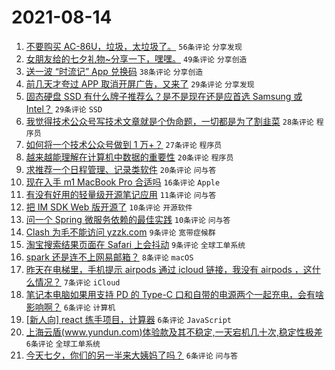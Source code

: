 # 2021-08-14

1. [不要购买 AC-86U，垃圾，太垃圾了。](https://www.v2ex.com/t/795716) `56条评论` `分享发现`
1. [女朋友给的七夕礼物~分享一下，嘿嘿。](https://www.v2ex.com/t/795722) `49条评论` `分享创造`
1. [送一波 “时流记” App 兑换码](https://www.v2ex.com/t/795711) `38条评论` `分享创造`
1. [前几天才夸过 APP 取消开屏广告，又来了](https://www.v2ex.com/t/795719) `29条评论` `分享发现`
1. [固态硬盘 SSD 有什么牌子推荐么？是不是现在还是应首选 Samsung 或 Intel？](https://www.v2ex.com/t/795755) `29条评论` `SSD`
1. [我觉得技术公众号写技术文章就是个伪命题，一切都是为了割韭菜](https://www.v2ex.com/t/795733) `28条评论` `程序员`
1. [如何将一个技术公众号做到 1 万+？](https://www.v2ex.com/t/795709) `27条评论` `程序员`
1. [越来越能理解在计算机中数据的重要性](https://www.v2ex.com/t/795726) `20条评论` `程序员`
1. [求推荐一个日程管理、记录类软件](https://www.v2ex.com/t/795754) `20条评论` `问与答`
1. [现在入手 m1 MacBook Pro 合适吗](https://www.v2ex.com/t/795760) `16条评论` `Apple`
1. [有没有好用的轻量级开源笔记应用](https://www.v2ex.com/t/795723) `11条评论` `问与答`
1. [把 IM SDK Web 版开源了](https://www.v2ex.com/t/795738) `10条评论` `开源软件`
1. [问一个 Spring 微服务依赖的最佳实践](https://www.v2ex.com/t/795717) `10条评论` `问与答`
1. [Clash 为毛不能访问 yzzk.com](https://www.v2ex.com/t/795783) `9条评论` `宽带症候群`
1. [淘宝搜索结果页面在 Safari 上会抖动](https://www.v2ex.com/t/795727) `9条评论` `全球工单系统`
1. [spark 还是连不上网易邮箱？](https://www.v2ex.com/t/795720) `8条评论` `macOS`
1. [昨天在电梯里，手机提示 airpods 通过 icloud 链接，我没有 airpods ，这什么情况？](https://www.v2ex.com/t/795741) `7条评论` `iCloud`
1. [笔记本电脑如果用支持 PD 的 Type-C 口和自带的电源两个一起充电，会有啥影响啊？](https://www.v2ex.com/t/795781) `6条评论` `计算机`
1. [[新人向] react 练手项目，计算器](https://www.v2ex.com/t/795776) `6条评论` `JavaScript`
1. [上海云盾(www.yundun.com)体验款及其不稳定,一天宕机几十次,稳定性极差](https://www.v2ex.com/t/795743) `6条评论` `全球工单系统`
1. [今天七夕，你们的另一半来大姨妈了吗？](https://www.v2ex.com/t/795713) `6条评论` `问与答`

